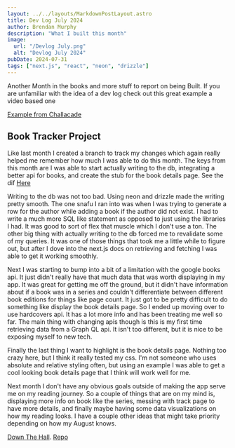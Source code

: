 ```yaml
---
layout: ../../layouts/MarkdownPostLayout.astro
title: Dev Log July 2024
author: Brendan Murphy
description: "What I built this month"
image:
  url: "/Devlog July.png"
  alt: "Devlog July 2024"
pubDate: 2024-07-31
tags: ["next.js", "react", "neon", "drizzle"]
---
```

Another Month in the books and more stuff to report on being Built. If you are unfamiliar with the idea of a dev log check out this great example a video based one

[Example from Challacade](https://www.youtube.com/watch?v=kTFPczDJIno)

## Book Tracker Project
Like last month I created a branch to track my changes which again really helped me remember how much I was able to do this month. The keys from this month are I was able to start actually writing to the db, integrating a better api for books, and create the stub for the book details page. See the dif [Here](https://github.com/bmurf17/down-the-hall/pull/2)

Writing to the db was not too bad. Using neon and drizzle made the writing pretty smooth. The one snafu I ran into was when I was trying to generate a row for the author while adding a book if the author did not exist. I had to write a much more SQL like statement as opposed to just using the libraries I had. It was good to sort of flex that muscle which I don't use a ton. The other big thing with actually writing to the db forced me to revalidate some of my queries. It was one of those things that took me a little while to figure out, but after I dove into the next.js docs on retrieving and fetching I was able to get it working smoothly.

Next I was starting to bump into a bit of a limitation with the google books api. It just didn't really have that much data that was worth displaying in my app. It was great for getting me off the ground, but it didn't have information about if a book was in a series and couldn't differentiate between different book editions for things like page count. It just got to be pretty difficult to do something like display the book details page. So I ended up moving over to use hardcovers api. It has a lot more info and has been treating me well so far. The main thing with changing apis though is this is my first time retrieving data from a Graph QL api. It isn't too different, but it is nice to be exposing myself to new tech.

Finally the last thing I want to highlight is the book details page. Nothing too crazy here, but I think it really tested my css. I'm not someone who uses absolute and relative styling often, but using an example I was able to get a cool looking book details page that I think will work well for me.

Next month I don't have any obvious goals outside of making the app serve me on my reading journey. So a couple of things that are on my mind is, displaying more info on book like the series, messing with track page to have more details, and finally maybe having some data visualizations on how my reading looks. I have a couple other ideas that might take priority depending on how my August knows.  

[Down The Hall](https://down-the-hall.vercel.app/).
[Repo](https://github.com/bmurf17/down-the-hall)
